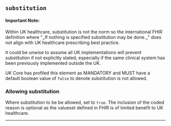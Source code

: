 ## `substitution`


<div markdown="span" class="alert alert-warning" role="alert"><i class="fa fa-information"></i><h4>Important Note:</h4>
Within UK healthcare, substitution is not the norm so the international FHIR definition where "_If nothing is specified substitution may be done._" does not align with UK healthcare prescribing best practice.<br/>

It could be unwise to assume all UK implementations will prevent substitution if not explicitly stated, especially if the same clinical system has been previously implemented outside the UK. <br/>

UK Core has profiled this element as MANDATORY and MUST have a default boolean value of <code>false</code> to denote substitution is not allowed.

</div>

### Allowing substitution

Where substitution to be be allowed, set to `true`. The inclusion of the coded reason is optional as the valueset defined in FHIR is of limited benefit to UK healthcare.

---